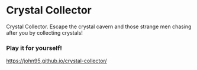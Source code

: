 # Crystal Collector
Crystal Collector. Escape the crystal cavern and those strange men chasing after you by collecting crystals!

### Play it for yourself!
https://john95.github.io/crystal-collector/
